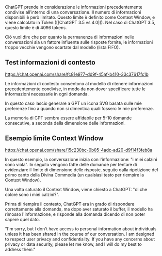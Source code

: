 ChatGPT prende in considerazione le informazioni precedentemente condivise all'interno di una conversazione. Il numero di informazioni disponibili è però limitato. Questo limite è definito come Context Window, e viene calcolato in Token ([[ChatGPT 3.5 vs 4.0]]).
Nel caso di ChatGPT 3.5, questo limite è di 4096 tokens.

Ciò vuol dire che per quanto la permanenza di informazioni nelle conversazioni sia un fattore influente sulle risposte fornite, le informazioni troppo vecchie vengono scartate dal modello (lista FIFO).

## Test informazioni di contesto
https://chat.openai.com/share/fc81e977-dd9f-45af-b410-33c37617fc1b

Le informazioni di contesto consentono al modello di ritenere informazioni precedentemente condivise, in modo da non dover specificare tutte le informazioni necessarie in ogni domanda.

In questo caso lascio generare a GPT un icona SVG basata sulle mie preferenze fino a quando non si dimentica quali fossero le mie preferenze.

La memoria di GPT sembra essere affidabile per 5-10 domande consecutive, a seconda della dimensione delle informazioni.

## Esempio limite Context Window
https://chat.openai.com/share/15c230bc-0b05-4adc-ad20-d9f14f3feb8a

In questo esempio, la conversazione inizia con l'informazione: "i miei calzini sono viola".
In seguito vengono fatte delle domande per tentare di evidenziare il limite di dimensione delle risposte, seguito dalla ripetizione del primo canto della Divina Commedia (un qualsiasi testo per riempire la Context Window).

Una volta saturato il Context Window, viene chiesto a ChatGPT: "di che colore sono i miei calzini?".

Prima di riempire il contesto, ChatGPT era in grado di rispondere correttamente alla domanda, ma dopo aver saturato il buffer, il modello ha rimosso l'informazione, e risponde alla domanda dicendo di non poter sapere quel dato.

"I'm sorry, but I don't have access to personal information about individuals unless it has been shared in the course of our conversation. I am designed to respect user privacy and confidentiality. If you have any concerns about privacy or data security, please let me know, and I will do my best to address them."